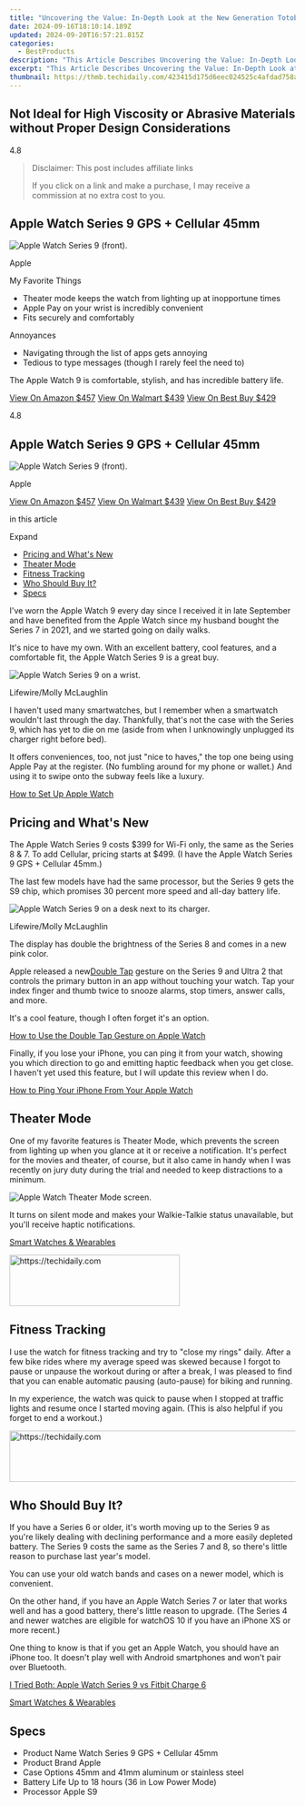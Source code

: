 ```yaml
---
title: "Uncovering the Value: In-Depth Look at the New Generation Totobay Alarm Clock for Cost-Conscious Shoppers"
date: 2024-09-16T18:10:14.189Z
updated: 2024-09-20T16:57:21.815Z
categories:
  - BestProducts
description: "This Article Describes Uncovering the Value: In-Depth Look at the New Generation Totobay Alarm Clock for Cost-Conscious Shoppers"
excerpt: "This Article Describes Uncovering the Value: In-Depth Look at the New Generation Totobay Alarm Clock for Cost-Conscious Shoppers"
thumbnail: https://thmb.techidaily.com/423415d175d6eec024525c4afdad758a2e4f561184514d4182ee660b64af6137.jpg
---
```


## Not Ideal for High Viscosity or Abrasive Materials without Proper Design Considerations

4.8

>  Disclaimer: This post includes affiliate links
>
>  If you click on a link and make a purchase, I may receive a commission at no extra cost to you.
>

## Apple Watch Series 9 GPS + Cellular 45mm

![Apple Watch Series 9 (front).](https://www.lifewire.com/thmb/WFGRUAsDxA0krS7sPX6WGqtdVbQ=/1000x1000/filters:no_upscale():max_bytes(150000):strip_icc():format(webp)/AppleWatchSeries9front-649521c98f4d421cad652d5c0d1230a4.jpg)

Apple

 My Favorite Things

* Theater mode keeps the watch from lighting up at inopportune times
* Apple Pay on your wrist is incredibly convenient
* Fits securely and comfortably

 Annoyances

* Navigating through the list of apps gets annoying
* Tedious to type messages (though I rarely feel the need to)

 The Apple Watch 9 is comfortable, stylish, and has incredible battery life.

[View On Amazon $457](https://www.amazon.com/Apple-Cellular-Smartwatch-Midnight-Aluminum/dp/B0CHXFH656?tag=lifewire-onsite-prod-20&ascsubtag=8415760%7Cne2a5ccc09be7443aa21b4e7b104026e418%7CB0CHXFH656) [View On Walmart $439](https://www.walmart.com/ip/Apple-Watch-Series-9-GPS-45mm-Pink-Aluminum-Case-with-Light-Pink-Sport-Band-S-M/5032289284) [View On Best Buy $429](https://shop-links.co/link/?exclusive=1&publisher_slug=itechdaily19598&url=https%3A%2F%2Fwww.bestbuy.com%2Fsite%2Fapple-watch-series-9-gps-45mm-midnight-aluminum-case-with-midnight-sport-band-m-l-midnight%2F6340284.p%3FskuId%3D6340284)

4.8

## Apple Watch Series 9 GPS + Cellular 45mm

![Apple Watch Series 9 (front).](https://www.lifewire.com/thmb/nPYphnTjSnL2fpeSHarRr-eDzuw=/450x450/filters:no_upscale():max_bytes(150000):strip_icc():format(webp)/AppleWatchSeries9front-649521c98f4d421cad652d5c0d1230a4.jpg)

Apple

[View On Amazon $457](https://www.amazon.com/Apple-Cellular-Smartwatch-Midnight-Aluminum/dp/B0CHXFH656?tag=lifewire-onsite-prod-20&ascsubtag=8415760%7Cne2a5ccc09be7443aa21b4e7b104026e418%7CB0CHXFH656) [View On Walmart $439](https://www.walmart.com/ip/Apple-Watch-Series-9-GPS-45mm-Pink-Aluminum-Case-with-Light-Pink-Sport-Band-S-M/5032289284) [View On Best Buy $429](https://shop-links.co/link/?exclusive=1&publisher_slug=itechdaily19598&url=https%3A%2F%2Fwww.bestbuy.com%2Fsite%2Fapple-watch-series-9-gps-45mm-midnight-aluminum-case-with-midnight-sport-band-m-l-midnight%2F6340284.p%3FskuId%3D6340284)

 in this article

 Expand

* [Pricing and What's New](https://www.lifewire.com/#toc-pricing-and-whats-new)
* [Theater Mode](https://www.lifewire.com/#toc-theater-mode)
* [Fitness Tracking](https://www.lifewire.com/#toc-fitness-tracking)
* [Who Should Buy It?](https://www.lifewire.com/#toc-who-should-buy-it)
* [Specs](https://www.lifewire.com/#toc-full-spec)

 I've worn the Apple Watch 9 every day since I received it in late September and have benefited from the Apple Watch since my husband bought the Series 7 in 2021, and we started going on daily walks.

 It's nice to have my own. With an excellent battery, cool features, and a comfortable fit, the Apple Watch Series 9 is a great buy.

![Apple Watch Series 9 on a wrist.](https://www.lifewire.com/thmb/-MmQLsH_4EYd8KhLmLkRZehkEQY=/1500x0/filters:no_upscale():max_bytes(150000):strip_icc():format(webp)/AppleWatch9_wrist-69497d2de4864606b425effeba1dca5c.jpg)

Lifewire/Molly McLaughlin

 I haven't used many smartwatches, but I remember when a smartwatch wouldn't last through the day. Thankfully, that's not the case with the Series 9, which has yet to die on me (aside from when I unknowingly unplugged its charger right before bed).

 It offers conveniences, too, not just "nice to haves," the top one being using Apple Pay at the register. (No fumbling around for my phone or wallet.) And using it to swipe onto the subway feels like a luxury.

[How to Set Up Apple Watch](https://www.lifewire.com/set-up-apple-watch-4589317)

## Pricing and What's New

 The Apple Watch Series 9 costs $399 for Wi-Fi only, the same as the Series 8 & 7\. To add Cellular, pricing starts at $499\. (I have the Apple Watch Series 9 GPS + Cellular 45mm.)

 The last few models have had the same processor, but the Series 9 gets the S9 chip, which promises 30 percent more speed and all-day battery life.

![Apple Watch Series 9 on a desk next to its charger.](https://www.lifewire.com/thmb/fnvFdlUB4ml_QaA-kIP14u1pQsU=/1500x0/filters:no_upscale():max_bytes(150000):strip_icc():format(webp)/AppleWatch9_withcharger-11e49fb444df404b834b2127b3ebcab0.jpg)

Lifewire/Molly McLaughlin

 The display has double the brightness of the Series 8 and comes in a new pink color.

 Apple released a new[Double Tap](https://www.lifewire.com/use-double-tap-on-apple-watch-7972025) gesture on the Series 9 and Ultra 2 that controls the primary button in an app without touching your watch. Tap your index finger and thumb twice to snooze alarms, stop timers, answer calls, and more.

 It's a cool feature, though I often forget it's an option.

[How to Use the Double Tap Gesture on Apple Watch](https://www.lifewire.com/use-double-tap-on-apple-watch-7972025)

 Finally, if you lose your iPhone, you can ping it from your watch, showing you which direction to go and emitting haptic feedback when you get close. I haven't yet used this feature, but I will update this review when I do.

[How to Ping Your iPhone From Your Apple Watch](https://www.lifewire.com/ping-iphone-from-apple-watch-7570320)

## Theater Mode

 One of my favorite features is Theater Mode, which prevents the screen from lighting up when you glance at it or receive a notification. It's perfect for the movies and theater, of course, but it also came in handy when I was recently on jury duty during the trial and needed to keep distractions to a minimum.

![Apple Watch Theater Mode screen.](https://www.lifewire.com/thmb/q170D6_ERklcCxR3P_p6t13HV5E=/1500x0/filters:no_upscale():max_bytes(150000):strip_icc():format(webp)/AppleWatch9_theatermodeoffon-953887b5d6f547c1b334d7912aa139ac.jpg)

 It turns on silent mode and makes your Walkie-Talkie status unavailable, but you'll receive haptic notifications.  

[Smart Watches & Wearables](https://www.lifewire.com/theater-mode-on-apple-watch-5115897)

<!-- affiliate ads begin -->
<a href="https://wigfever.sjv.io/c/5597632/2005196/22899" target="_top" id="2005196">
  <img src="//a.impactradius-go.com/display-ad/22899-2005196" border="0" alt="https://techidaily.com" width="300" height="90"/>
</a>
<img height="0" width="0" src="https://wigfever.sjv.io/i/5597632/2005196/22899" style="position:absolute;visibility:hidden;" border="0" />
<!-- affiliate ads end -->

## Fitness Tracking

 I use the watch for fitness tracking and try to "close my rings" daily. After a few bike rides where my average speed was skewed because I forgot to pause or unpause the workout during or after a break, I was pleased to find that you can enable automatic pausing (auto-pause) for biking and running.

 In my experience, the watch was quick to pause when I stopped at traffic lights and resume once I started moving again. (This is also helpful if you forget to end a workout.)

<!-- affiliate ads begin -->
<a href="https://appsumo.8odi.net/c/5597632/2094476/7443" target="_top" id="2094476">
  <img src="//a.impactradius-go.com/display-ad/7443-2094476" border="0" alt="https://techidaily.com" width="728" height="90"/>
</a>
<img height="0" width="0" src="https://appsumo.8odi.net/i/5597632/2094476/7443" style="position:absolute;visibility:hidden;" border="0" />
<!-- affiliate ads end -->

## Who Should Buy It?

 If you have a Series 6 or older, it's worth moving up to the Series 9 as you're likely dealing with declining performance and a more easily depleted battery. The Series 9 costs the same as the Series 7 and 8, so there's little reason to purchase last year's model.

 You can use your old watch bands and cases on a newer model, which is convenient.

 On the other hand, if you have an Apple Watch Series 7 or later that works well and has a good battery, there's little reason to upgrade. (The Series 4 and newer watches are eligible for watchOS 10 if you have an iPhone XS or more recent.)

 One thing to know is that if you get an Apple Watch, you should have an iPhone too. It doesn't play well with Android smartphones and won't pair over Bluetooth.

[I Tried Both: Apple Watch Series 9 vs Fitbit Charge 6](https://www.lifewire.com/apple-watch-vs-fitbit-8650200)

[Smart Watches & Wearables](https://www.lifewire.com/how-to-use-apple-watch-4584460)

## Specs

* Product Name  Watch Series 9 GPS + Cellular 45mm
* Product Brand  Apple
* Case Options  45mm and 41mm aluminum or stainless steel
* Battery Life  Up to 18 hours (36 in Low Power Mode)
* Processor  Apple S9

<ins class="adsbygoogle"
     style="display:block"
     data-ad-format="autorelaxed"
     data-ad-client="ca-pub-7571918770474297"
     data-ad-slot="1223367746"></ins>

<ins class="adsbygoogle"
     style="display:block"
     data-ad-client="ca-pub-7571918770474297"
     data-ad-slot="8358498916"
     data-ad-format="auto"
     data-full-width-responsive="true"></ins>



